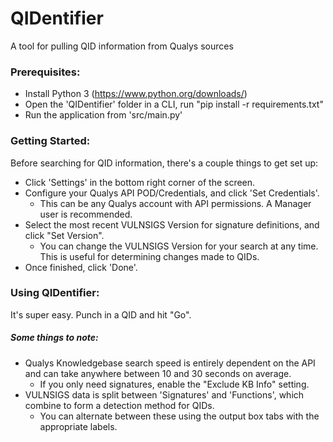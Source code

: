 # QIDentifier
A tool for pulling QID information from Qualys sources

### Prerequisites:
* Install Python 3 (https://www.python.org/downloads/)
* Open the 'QIDentifier' folder in a CLI, run "pip install -r requirements.txt"
* Run the application from 'src/main.py'

### Getting Started:
Before searching for QID information, there's a couple things to get set up:
* Click 'Settings' in the bottom right corner of the screen.
* Configure your Qualys API POD/Credentials, and click 'Set Credentials'.
  * This can be any Qualys account with API permissions. A Manager user is recommended.
* Select the most recent VULNSIGS Version for signature definitions, and click "Set Version".
  * You can change the VULNSIGS Version for your search at any time. This is useful for determining changes made to QIDs.
* Once finished, click 'Done'.

### Using QIDentifier:
It's super easy. Punch in a QID and hit "Go".


##### Some things to note:
* Qualys Knowledgebase search speed is entirely dependent on the API and can take anywhere between 10 and 30 seconds on average.
  * If you only need signatures, enable the "Exclude KB Info" setting.
* VULNSIGS data is split between 'Signatures' and 'Functions', which combine to form a detection method for QIDs.
  * You can alternate between these using the output box tabs with the appropriate labels.

